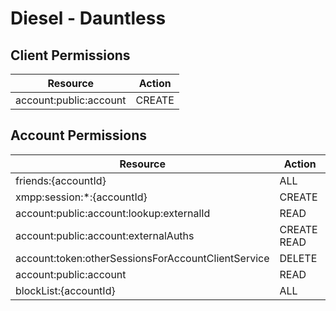 # Diesel - Dauntless


## Client Permissions
| Resource | Action |
| - | - |
| account:public:account | CREATE |

## Account Permissions
| Resource | Action |
| - | - |
| friends:{accountId} | ALL |
| xmpp:session:*:{accountId} | CREATE |
| account:public:account:lookup:externalId | READ |
| account:public:account:externalAuths | CREATE READ |
| account:token:otherSessionsForAccountClientService | DELETE |
| account:public:account | READ |
| blockList:{accountId} | ALL |

